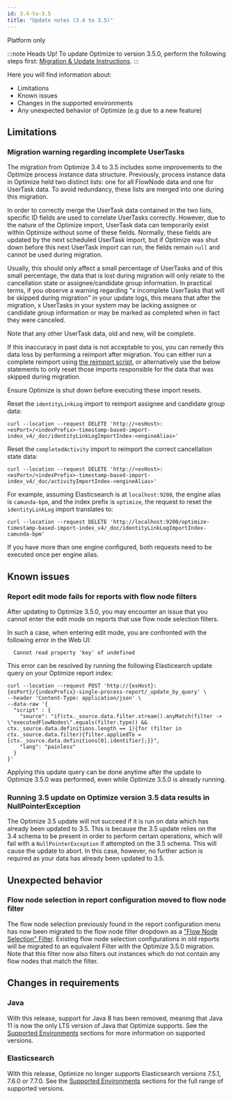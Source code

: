 ```yaml
---
id: 3.4-to-3.5
title: "Update notes (3.4 to 3.5)"
---
```


<span class="badge badge--platform">Platform only</span>

:::note Heads Up!
To update Optimize to version 3.5.0, perform the following steps first: [Migration & Update Instructions](./instructions.md).
:::

Here you will find information about:

* Limitations
* Known issues
* Changes in the supported environments
* Any unexpected behavior of Optimize (e.g due to a new feature)

## Limitations

### Migration warning regarding incomplete UserTasks

The migration from Optimize 3.4 to 3.5 includes some improvements to the Optimize process instance data structure. Previously, process instance data in Optimize held two distinct lists: one for all FlowNode data and one for UserTask data. To avoid redundancy, these lists are merged into one during this migration.

In order to correctly merge the UserTask data contained in the two lists, specific ID fields are used to correlate UserTasks correctly. However, due to the nature of the Optimize import, UserTask data can temporarily exist within Optimize without some of these fields. Normally, these fields are updated by the next scheduled UserTask import, but if Optimize was shut down before this next UserTask import can run, the fields remain `null` and cannot be used during migration.

Usually, this should only affect a small percentage of UserTasks and of this small percentage, the data that is lost during migration will only relate to the cancellation state or assignee/candidate group information. In practical terms, if you observe a warning regarding "x incomplete UserTasks that will be skipped during migration" in your update logs, this means that after the migration, x UserTasks in your system may be lacking assignee or candidate group information or may be marked as completed when in fact they were canceled.

Note that any other UserTask data, old and new, will be complete.

If this inaccuracy in past data is not acceptable to you, you can remedy this data loss by performing a reimport after migration. You can either run a complete reimport using [the reimport script](../../reimport), or alternatively use the below statements to only reset those imports responsible for the data that was skipped during migration.

Ensure Optimize is shut down before executing these import resets.

Reset the `identityLinkLog` import to reimport assignee and candidate group data:

```
curl --location --request DELETE 'http://<esHost>:<esPort>/<indexPrefix>-timestamp-based-import-index_v4/_doc/identityLinkLogImportIndex-<engineAlias>'
```

Reset the `completedActivity` import to reimport the correct cancellation state data:

```
curl --location --request DELETE 'http://<esHost>:<esPort>/<indexPrefix>-timestamp-based-import-index_v4/_doc/activityImportIndex-<engineAlias>'
```

For example, assuming Elasticsearch is at `localhost:9200`, the engine alias is `camunda-bpm`, and the index prefix is `optimize`, the request to reset the `identityLinkLog` import translates to:

```
curl --location --request DELETE 'http://localhost:9200/optimize-timestamp-based-import-index_v4/_doc/identityLinkLogImportIndex-camunda-bpm'
```

If you have more than one engine configured, both requests need to be executed once per engine alias.

## Known issues

### Report edit mode fails for reports with flow node filters

After updating to Optimize 3.5.0, you may encounter an issue that you cannot enter the edit mode on 
reports that use flow node selection filters.

In such a case, when entering edit mode, you are confronted with the following error in the Web UI:

```
  Cannot read property 'key' of undefined
```

This error can be resolved by running the following Elasticearch update query on your Optimize report index:

```
curl --location --request POST 'http://{esHost}:{esPort}/{indexPrefix}-single-process-report/_update_by_query' \
--header 'Content-Type: application/json' \
--data-raw '{
  "script" : {
    "source": "if(ctx._source.data.filter.stream().anyMatch(filter -> \"executedFlowNodes\".equals(filter.type)) && ctx._source.data.definitions.length == 1){for (filter in ctx._source.data.filter){filter.appliedTo = [ctx._source.data.definitions[0].identifier];}}",
    "lang": "painless"
  }
}'
```

Applying this update query can be done anytime after the update to Optimize 3.5.0 was performed, even while Optimize 3.5.0 is already running.

### Running 3.5 update on Optimize version 3.5 data results in NullPointerException

The Optimize 3.5 update will not succeed if it is run on data which has already been updated to 3.5. This is because the 3.5 update relies on the 3.4 schema to be present in order to perform certain operations, which will fail with a `NullPointerException` if attempted on the 3.5 schema. This will cause the update to abort. In this case, however, no further action is required as your data has already been updated to 3.5.

## Unexpected behavior

### Flow node selection in report configuration moved to flow node filter

The flow node selection previously found in the report configuration menu has now been migrated to the flow node filter dropdown as a ["Flow Node Selection" Filter](./../../../components/optimize/userguide/additional-features/filters.md/#flow-node-selection). Existing flow node selection configurations in old reports will be migrated to an equivalent Filter with the Optimize 3.5.0 migration. Note that this filter now also filters out instances which do not contain any flow nodes that match the filter.

## Changes in requirements

### Java

With this release, support for Java 8 has been removed, meaning that Java 11 is now the only LTS version of Java that Optimize supports. See the [Supported Environments](./../../../reference/supported-environments.md) sections for more information on supported versions.

### Elasticsearch

With this release, Optimize no longer supports Elasticsearch versions 7.5.1, 7.6.0 or 7.7.0. See the [Supported Environments](./../../../reference/supported-environments.md/#elasticsearch) sections for the full range of supported versions.
